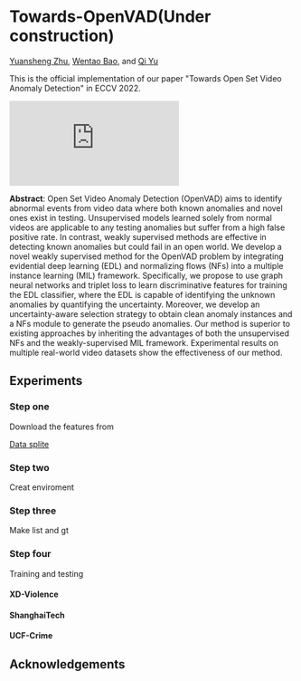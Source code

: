 # Towards-OpenVAD(Under construction)
[Yuansheng Zhu](https://sites.google.com/view/yuz128/home), [Wentao Bao](https://cogito2012.github.io/homepage/), and [Qi Yu](https://cogito2012.github.io/homepage/)

This is the official implementation of our paper "Towards Open Set Video Anomaly Detection" in ECCV 2022.

![framework2.pdf](https://github.com/YUZ128pitt/Towards-OpenVAD/files/9181464/framework2.pdf)

**Abstract**: Open Set Video Anomaly Detection (OpenVAD) aims to identify abnormal events from video data where both known anomalies and novel ones exist in testing. Unsupervised models learned solely from normal videos are applicable to any testing anomalies but suffer from a high false positive rate. In contrast, weakly supervised methods are effective in detecting known anomalies but could fail in an open world. We develop a novel weakly supervised method for the OpenVAD problem by integrating evidential deep learning (EDL) and normalizing flows (NFs) into a multiple instance learning (MIL) framework. Specifically, we propose to use graph neural networks and triplet loss to learn discriminative features for training the EDL classifier, where the EDL is capable of identifying the unknown anomalies by quantifying the uncertainty. Moreover, we develop an uncertainty-aware selection strategy to obtain clean anomaly instances and a NFs module to generate the pseudo anomalies. Our method is superior to existing approaches by inheriting the advantages of both the unsupervised NFs and the weakly-supervised MIL framework. Experimental results on multiple real-world video datasets show the effectiveness of our method.

## Experiments
### **Step one**
Download the features from 

[Data splite](https://www.dropbox.com/sh/tc095p4s0l827vi/AABPzvLLIcRUuZ47AtQi3ESaa?dl=0)

### **Step two**
Creat enviroment

### **Step three**
Make list and gt

### **Step four**
Training and testing
#### XD-Violence
#### ShanghaiTech
#### UCF-Crime

## Acknowledgements

